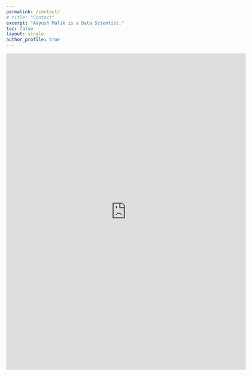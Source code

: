 ```yaml
---
permalink: /contact/
# title: "Contact"
excerpt: "Aayush Malik is a Data Scientist."
toc: false
layout: single
author_profile: true
---
```

<iframe src="https://docs.google.com/forms/d/e/1FAIpQLSfnte0rFZoJstS05-gaS9IQfdbudQXJi9eA_ojve_I_RqcSBQ/viewform?embedded=true" width="640" height="844" frameborder="0" marginheight="0" marginwidth="0">Loading…</iframe>